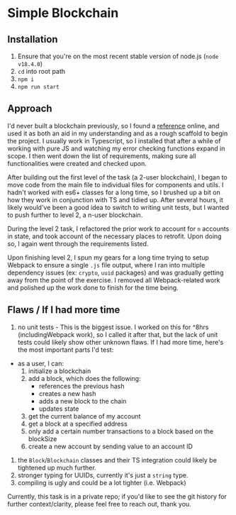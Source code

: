 # Simple Blockchain

## Installation

1. Ensure that you're on the most recent stable version of node.js (`node v18.4.0`)
1. `cd` into root path
1. `npm i`
1. `npm run start`

## Approach

I'd never built a blockchain previously, so I found a [reference](https://www.section.io/engineering-education/building-a-simple-cryptocurrency-blockchain/) online, and used it as both an aid in my understanding and as a rough scaffold to begin the project. I usually work in Typescript, so I installed that after a while of working with pure JS and watching my error checking functions expand in scope. I then went down the list of requirements, making sure all functionalities were created and checked upon.

After building out the first level of the task (a 2-user blockchain), I began to move code from the main file to individual files for components and utils. I hadn't worked with es6+ classes for a long time, so I brushed up a bit on how they work in conjunction with TS and tidied up. After several hours, it likely would've been a good idea to switch to writing unit tests, but I wanted to push further to level 2, a n-user blockchain.

During the level 2 task, I refactored the prior work to account for `n` accounts in state, and took account of the necessary places to retrofit. Upon doing so, I again went through the requirements listed.

Upon finishing level 2, I spun my gears for a long time trying to setup Webpack to ensure a single `.js` file output, where I ran into multiple dependency issues (ex: `crypto`, `uuid` packages) and was gradually getting away from the point of the exercise. I removed all Webpack-related work and polished up the work done to finish for the time being.

## Flaws / If I had more time

1. no unit tests - This is the biggest issue. I worked on this for ^8hrs (includingWebpack work), so I called it after that, but the lack of unit tests could likely show other unknown flaws. If I had more time, here's the most important parts I'd test:

- as a user, I can:
  1. initialize a blockchain
  1. add a block, which does the following:
     - references the previous hash
     - creates a new hash
     - adds a new block to the chain
     - updates state
  1. get the current balance of my account
  1. get a block at a specified address
  1. only add a certain number transactions to a block based on the blockSize
  1. create a new account by sending value to an account ID

1. the `Block`/`Blockchain` classes and their TS integration could likely be tightened up much further.
1. stronger typing for UUIDs, currently it's just a `string` type.
1. compiling is ugly and could be a lot tighter (i.e. Webpack)

Currently, this task is in a private repo; if you'd like to see the git history for further context/clarity, please feel free to reach out, thank you.
